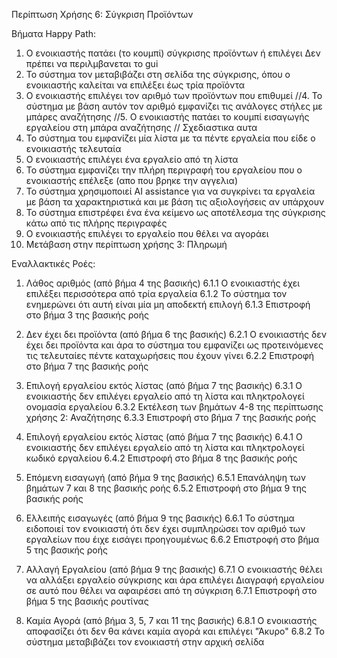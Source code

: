 Περίπτωση Χρήσης 6: Σύγκριση Προϊόντων

Βήματα Happy Path:
1.	Ο ενοικιαστής πατάει (το κουμπί) σύγκρισης προϊόντων ή επιλέγει 
Δεν πρέπει να περιλμβανεται το gui
2.	Το σύστημα τον μεταβιβάζει στη σελίδα της σύγκρισης, όπου ο ενοικιαστής καλείται να επιλέξει έως τρία προϊόντα
3.	Ο ενοικιαστής επιλέγει τον αριθμό των προϊόντων που επιθυμεί
//4.	Το σύστημα με βάση αυτόν τον αριθμό εμφανίζει τις ανάλογες στήλες με μπάρες αναζήτησης
//5.	Ο ενοικιαστής πατάει το κουμπί εισαγωγής εργαλείου στη μπάρα αναζήτησης
// Σχεδιαστικα αυτα 
6.	Το σύστημα του εμφανίζει μία λίστα με τα πέντε εργαλεία που είδε ο ενοικιαστής τελευταία
7.	Ο ενοικιαστής επιλέγει ένα εργαλείο από τη λίστα
8.	Το σύστημα εμφανίζει την πλήρη περιγραφή του εργαλείου που ο ενοικιαστής επέλεξε (απο που βρηκε την αγγελια)
9.	Το σύστημα χρησιμοποιεί AI assistance για να συγκρίνει τα εργαλεία με βάση τα χαρακτηριστικά και με βάση τις αξιολογήσεις αν υπάρχουν 
10.	Το σύστημα επιστρέφει ένα ένα κείμενο ως αποτέλεσμα της σύγκρισης κάτω από τις πλήρης περιγραφές
11.	Ο ενοικιαστής επιλέγει το εργαλείο που θέλει να αγοράει
12.	Μετάβαση στην περίπτωση χρήσης 3: Πληρωμή

Εναλλακτικές Ροές:
1. Λάθος αριθμός (από βήμα 4 της βασικής)
6.1.1 Ο ενοικιαστής έχει επιλέξει περισσότερα από τρία εργαλεία
6.1.2 Το σύστημα τον ενημερώνει ότι αυτή είναι μία μη αποδεκτή επιλογή
6.1.3 Επιστροφή στο βήμα 3 της βασικής ροής

2. Δεν έχει δει προϊόντα (από βήμα 6 της βασικής)
6.2.1 Ο ενοικιαστής δεν έχει δει προϊόντα και άρα το σύστημα του εμφανίζει ως προτεινόμενες τις τελευταίες πέντε καταχωρήσεις που έχουν γίνει
6.2.2 Επιστροφή στο βήμα 7 της βασικής ροής 

3. Επιλογή εργαλείου εκτός λίστας (από βήμα 7 της βασικής)
6.3.1 Ο ενοικιαστής δεν επιλέγει εργαλείο από τη λίστα και πληκτρολογεί ονομασία εργαλείου
6.3.2 Εκτέλεση των βημάτων 4-8 της περίπτωσης χρήσης 2: Αναζήτησης 
6.3.3 Επιστροφή στο βήμα 7 της βασικής ροής

4. Επιλογή εργαλείου εκτός λίστας (από βήμα 7 της βασικής)
6.4.1 Ο ενοικιαστής δεν επιλέγει εργαλείο από τη λίστα και πληκτρολογεί κωδικό εργαλείου
6.4.2 Επιστροφή στο βήμα 8 της βασικής ροής

5. Επόμενη εισαγωγή (από βήμα 9 της βασικής) 
6.5.1 Επανάληψη των βημάτων 7 και 8 της βασικής ροής 
6.5.2 Επιστροφή στο βήμα 9 της βασικής ροής

6. Ελλειπής εισαγωγές (από βήμα 9 της βασικής) 
6.6.1 Το σύστημα ειδοποιεί τον ενοικιαστή ότι δεν έχει συμπληρώσει τον αριθμό των εργαλείων που έιχε εισάγει προηγουμένως
6.6.2 Επιστροφή στο βήμα 5 της βασικής ροής

7. Αλλαγή Εργαλείου (από βήμα 9 της βασικής) 
6.7.1 Ο ενοικιαστής θέλει να αλλάξει εργαλείο σύγκρισης και άρα επιλέγει Διαγραφή εργαλείου σε αυτό που θέλει να αφαιρέσει από τη σύγκριση
6.7.1 Επιστροφή στο βήμα 5 της βασικής ρουτίνας

8. Καμία Αγορά (από βήμα 3, 5, 7 και 11 της βασικής) 
6.8.1 Ο ενοικιαστής αποφασίζει ότι δεν θα κάνει καμία αγορά και επιλέγει "Άκυρο"
6.8.2 Το σύστημα μεταβιβάζει τον ενοικιαστή στην αρχική σελίδα
